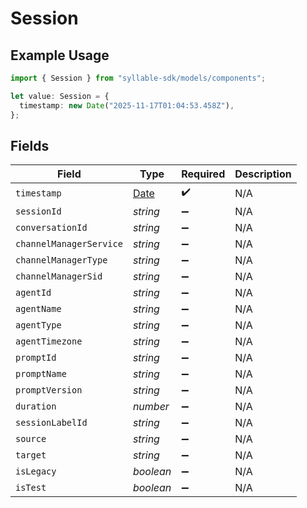 # Session

## Example Usage

```typescript
import { Session } from "syllable-sdk/models/components";

let value: Session = {
  timestamp: new Date("2025-11-17T01:04:53.458Z"),
};
```

## Fields

| Field                                                                                         | Type                                                                                          | Required                                                                                      | Description                                                                                   |
| --------------------------------------------------------------------------------------------- | --------------------------------------------------------------------------------------------- | --------------------------------------------------------------------------------------------- | --------------------------------------------------------------------------------------------- |
| `timestamp`                                                                                   | [Date](https://developer.mozilla.org/en-US/docs/Web/JavaScript/Reference/Global_Objects/Date) | :heavy_check_mark:                                                                            | N/A                                                                                           |
| `sessionId`                                                                                   | *string*                                                                                      | :heavy_minus_sign:                                                                            | N/A                                                                                           |
| `conversationId`                                                                              | *string*                                                                                      | :heavy_minus_sign:                                                                            | N/A                                                                                           |
| `channelManagerService`                                                                       | *string*                                                                                      | :heavy_minus_sign:                                                                            | N/A                                                                                           |
| `channelManagerType`                                                                          | *string*                                                                                      | :heavy_minus_sign:                                                                            | N/A                                                                                           |
| `channelManagerSid`                                                                           | *string*                                                                                      | :heavy_minus_sign:                                                                            | N/A                                                                                           |
| `agentId`                                                                                     | *string*                                                                                      | :heavy_minus_sign:                                                                            | N/A                                                                                           |
| `agentName`                                                                                   | *string*                                                                                      | :heavy_minus_sign:                                                                            | N/A                                                                                           |
| `agentType`                                                                                   | *string*                                                                                      | :heavy_minus_sign:                                                                            | N/A                                                                                           |
| `agentTimezone`                                                                               | *string*                                                                                      | :heavy_minus_sign:                                                                            | N/A                                                                                           |
| `promptId`                                                                                    | *string*                                                                                      | :heavy_minus_sign:                                                                            | N/A                                                                                           |
| `promptName`                                                                                  | *string*                                                                                      | :heavy_minus_sign:                                                                            | N/A                                                                                           |
| `promptVersion`                                                                               | *string*                                                                                      | :heavy_minus_sign:                                                                            | N/A                                                                                           |
| `duration`                                                                                    | *number*                                                                                      | :heavy_minus_sign:                                                                            | N/A                                                                                           |
| `sessionLabelId`                                                                              | *string*                                                                                      | :heavy_minus_sign:                                                                            | N/A                                                                                           |
| `source`                                                                                      | *string*                                                                                      | :heavy_minus_sign:                                                                            | N/A                                                                                           |
| `target`                                                                                      | *string*                                                                                      | :heavy_minus_sign:                                                                            | N/A                                                                                           |
| `isLegacy`                                                                                    | *boolean*                                                                                     | :heavy_minus_sign:                                                                            | N/A                                                                                           |
| `isTest`                                                                                      | *boolean*                                                                                     | :heavy_minus_sign:                                                                            | N/A                                                                                           |
